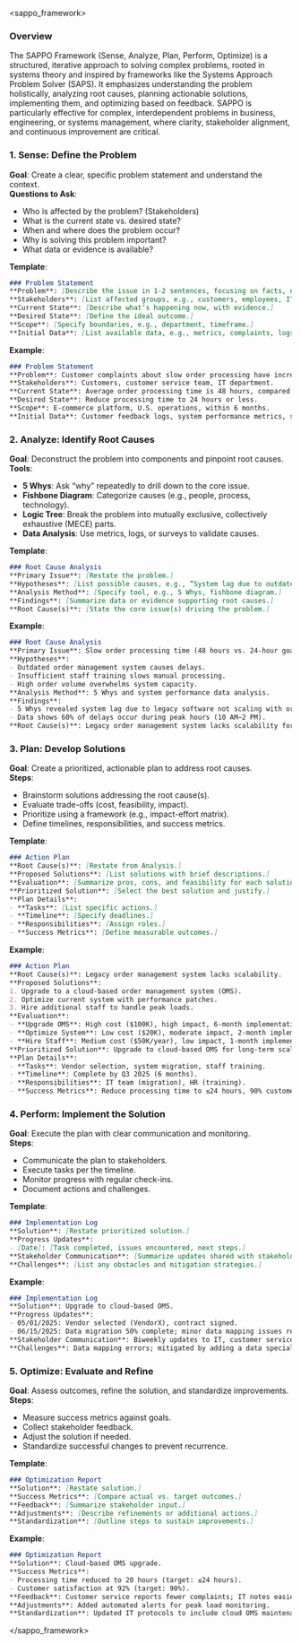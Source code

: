 <sappo_framework>

### Overview
The SAPPO Framework (Sense, Analyze, Plan, Perform, Optimize) is a structured, iterative approach to solving complex problems, rooted in systems theory and inspired by frameworks like the Systems Approach Problem Solver (SAPS). It emphasizes understanding the problem holistically, analyzing root causes, planning actionable solutions, implementing them, and optimizing based on feedback. SAPPO is particularly effective for complex, interdependent problems in business, engineering, or systems management, where clarity, stakeholder alignment, and continuous improvement are critical.

### 1. Sense: Define the Problem
**Goal**: Create a clear, specific problem statement and understand the context.  
**Questions to Ask**:
- Who is affected by the problem? (Stakeholders)
- What is the current state vs. desired state?
- When and where does the problem occur?
- Why is solving this problem important?
- What data or evidence is available?

**Template**:
```markdown
### Problem Statement
**Problem**: [Describe the issue in 1-2 sentences, focusing on facts, not opinions.]  
**Stakeholders**: [List affected groups, e.g., customers, employees, IT team.]  
**Current State**: [Describe what’s happening now, with evidence.]  
**Desired State**: [Define the ideal outcome.]  
**Scope**: [Specify boundaries, e.g., department, timeframe.]  
**Initial Data**: [List available data, e.g., metrics, complaints, logs.]  
```

**Example**:
```markdown
### Problem Statement
**Problem**: Customer complaints about slow order processing have increased by 30% in Q1 2025.  
**Stakeholders**: Customers, customer service team, IT department.  
**Current State**: Average order processing time is 48 hours, compared to an industry standard of 24 hours.  
**Desired State**: Reduce processing time to 24 hours or less.  
**Scope**: E-commerce platform, U.S. operations, within 6 months.  
**Initial Data**: Customer feedback logs, system performance metrics, staff reports.  
```

### 2. Analyze: Identify Root Causes
**Goal**: Deconstruct the problem into components and pinpoint root causes.  
**Tools**:
- **5 Whys**: Ask “why” repeatedly to drill down to the core issue.
- **Fishbone Diagram**: Categorize causes (e.g., people, process, technology).
- **Logic Tree**: Break the problem into mutually exclusive, collectively exhaustive (MECE) parts.
- **Data Analysis**: Use metrics, logs, or surveys to validate causes.

**Template**:
```markdown
### Root Cause Analysis
**Primary Issue**: [Restate the problem.]  
**Hypotheses**: [List possible causes, e.g., “System lag due to outdated software.”]  
**Analysis Method**: [Specify tool, e.g., 5 Whys, fishbone diagram.]  
**Findings**: [Summarize data or evidence supporting root causes.]  
**Root Cause(s)**: [State the core issue(s) driving the problem.]  
```

**Example**:
```markdown
### Root Cause Analysis
**Primary Issue**: Slow order processing time (48 hours vs. 24-hour goal).  
**Hypotheses**: 
- Outdated order management system causes delays.  
- Insufficient staff training slows manual processing.  
- High order volume overwhelms system capacity.  
**Analysis Method**: 5 Whys and system performance data analysis.  
**Findings**: 
- 5 Whys revealed system lag due to legacy software not scaling with order volume.  
- Data shows 60% of delays occur during peak hours (10 AM–2 PM).  
**Root Cause(s)**: Legacy order management system lacks scalability for peak loads.  
```

### 3. Plan: Develop Solutions
**Goal**: Create a prioritized, actionable plan to address root causes.  
**Steps**:
- Brainstorm solutions addressing the root cause(s).
- Evaluate trade-offs (cost, feasibility, impact).
- Prioritize using a framework (e.g., impact-effort matrix).
- Define timelines, responsibilities, and success metrics.

**Template**:
```markdown
### Action Plan
**Root Cause(s)**: [Restate from Analysis.]  
**Proposed Solutions**: [List solutions with brief descriptions.]  
**Evaluation**: [Summarize pros, cons, and feasibility for each solution.]  
**Prioritized Solution**: [Select the best solution and justify.]  
**Plan Details**: 
- **Tasks**: [List specific actions.]  
- **Timeline**: [Specify deadlines.]  
- **Responsibilities**: [Assign roles.]  
- **Success Metrics**: [Define measurable outcomes.]  
```

**Example**:
```markdown
### Action Plan
**Root Cause(s)**: Legacy order management system lacks scalability.  
**Proposed Solutions**: 
1. Upgrade to a cloud-based order management system (OMS).  
2. Optimize current system with performance patches.  
3. Hire additional staff to handle peak loads.  
**Evaluation**: 
- **Upgrade OMS**: High cost ($100K), high impact, 6-month implementation.  
- **Optimize System**: Low cost ($20K), moderate impact, 2-month implementation.  
- **Hire Staff**: Medium cost ($50K/year), low impact, 1-month implementation.  
**Prioritized Solution**: Upgrade to cloud-based OMS for long-term scalability and performance.  
**Plan Details**: 
- **Tasks**: Vendor selection, system migration, staff training.  
- **Timeline**: Complete by Q3 2025 (6 months).  
- **Responsibilities**: IT team (migration), HR (training).  
- **Success Metrics**: Reduce processing time to ≤24 hours, 90% customer satisfaction.  
```

### 4. Perform: Implement the Solution
**Goal**: Execute the plan with clear communication and monitoring.  
**Steps**:
- Communicate the plan to stakeholders.
- Execute tasks per the timeline.
- Monitor progress with regular check-ins.
- Document actions and challenges.

**Template**:
```markdown
### Implementation Log
**Solution**: [Restate prioritized solution.]  
**Progress Updates**: 
- [Date]: [Task completed, issues encountered, next steps.]  
**Stakeholder Communication**: [Summarize updates shared with stakeholders.]  
**Challenges**: [List any obstacles and mitigation strategies.]  
```

**Example**:
```markdown
### Implementation Log
**Solution**: Upgrade to cloud-based OMS.  
**Progress Updates**: 
- 05/01/2025: Vendor selected (VendorX), contract signed.  
- 06/15/2025: Data migration 50% complete; minor data mapping issues resolved.  
**Stakeholder Communication**: Biweekly updates to IT, customer service, and leadership.  
**Challenges**: Data mapping errors; mitigated by adding a data specialist to the team.  
```

### 5. Optimize: Evaluate and Refine
**Goal**: Assess outcomes, refine the solution, and standardize improvements.  
**Steps**:
- Measure success metrics against goals.
- Collect stakeholder feedback.
- Adjust the solution if needed.
- Standardize successful changes to prevent recurrence.

**Template**:
```markdown
### Optimization Report
**Solution**: [Restate solution.]  
**Success Metrics**: [Compare actual vs. target outcomes.]  
**Feedback**: [Summarize stakeholder input.]  
**Adjustments**: [Describe refinements or additional actions.]  
**Standardization**: [Outline steps to sustain improvements.]  
```

**Example**:
```markdown
### Optimization Report
**Solution**: Cloud-based OMS upgrade.  
**Success Metrics**: 
- Processing time reduced to 20 hours (target: ≤24 hours).  
- Customer satisfaction at 92% (target: 90%).  
**Feedback**: Customer service reports fewer complaints; IT notes easier maintenance.  
**Adjustments**: Added automated alerts for peak load monitoring.  
**Standardization**: Updated IT protocols to include cloud OMS maintenance; trained staff on new system.  
```
</sappo_framework>